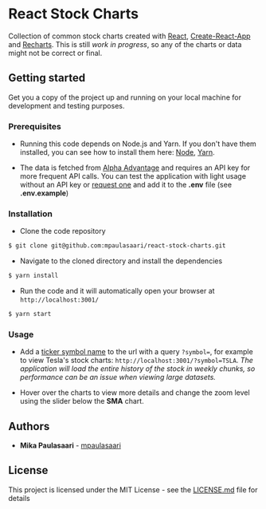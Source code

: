# React Stock Charts

Collection of common stock charts created with [React](https://reactjs.org/),
[Create-React-App](https://github.com/facebook/create-react-app) and
[Recharts](http://recharts.org/). This is still *work in progress*, so any
of the charts or data might not be correct or final.


## Getting started

Get you a copy of the project up and running on your local machine for
development and testing purposes.

### Prerequisites

- Running this code depends on Node.js and Yarn. If you don't have them installed,
you can see how to install them here: [Node](https://nodejs.org/en/), [Yarn](https://yarnpkg.com/en/docs/install).

- The data is fetched from [Alpha Advantage](https://www.alphavantage.co/) and
requires an API key for more frequent API calls. You can test the application
with light usage without an API key or [request one](https://www.alphavantage.co/support/#api-key)
and add it to the **.env** file (see **.env.example**)

### Installation

- Clone the code repository

```bash
$ git clone git@github.com:mpaulasaari/react-stock-charts.git
```

- Navigate to the cloned directory and install the dependencies

```bash
$ yarn install
```

- Run the code and it will automatically open your browser at
`http://localhost:3001/`

```bash
$ yarn start
```

### Usage

- Add a [ticker symbol name](https://en.wikipedia.org/wiki/Ticker_symbol) to the
url with a query `?symbol=`, for example to view Tesla's stock charts:
`http://localhost:3001/?symbol=TSLA`. *The application will load the entire
history of the stock in weekly chunks, so performance can be an issue when
viewing large datasets.*

- Hover over the charts to view more details and change the zoom level using the
slider below the **SMA** chart.

## Authors

* **Mika Paulasaari** - [mpaulasaari](github.com/mpaulasaari)

## License

This project is licensed under the MIT License - see the [LICENSE.md](LICENSE.md)
file for details
